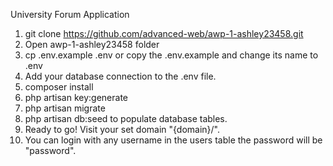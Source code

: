 University Forum Application

1. git clone https://github.com/advanced-web/awp-1-ashley23458.git
2. Open awp-1-ashley23458 folder 
3. cp .env.example .env  or copy the .env.example and change its name to .env
4. Add your database connection to the .env file.
5. composer install
6. php artisan key:generate
7. php artisan migrate
8. php artisan db:seed to populate database tables.
9. Ready to go! Visit your set domain "{domain}/".
10. You can login with any username in the users table the password will be "password".
